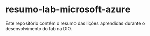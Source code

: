 # resumo-lab-microsoft-azure
Este repositório contém o resumo das lições aprendidas durante o desenvolvimento do lab na DIO.

